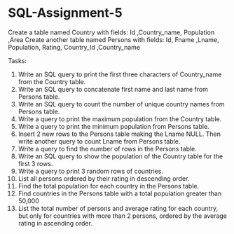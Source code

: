 # SQL-Assignment-5

Create a table named Country with fields: Id ,Country_name, Population ,Area 
Create another table named Persons with fields: Id, Fname ,Lname, Population, Rating, Country_Id ,Country_name 

Tasks:

1. Write an SQL query to print the first three characters of Country_name from the Country table.
2. Write an SQL query to concatenate first name and last name from Persons table.
3. Write an SQL query to count the number of unique country names from Persons table.
4. Write a query to print the maximum population from the Country table.
5. Write a query to print the minimum population from Persons table.
6. Insert 2 new rows to the Persons table making the Lname NULL. Then write another query to count Lname from Persons table.
7. Write a query to find the number of rows in the Persons table.
8. Write an SQL query to show the population of the Country table for the first 3 rows.
9. Write a query to print 3 random rows of countries.
10. List all persons ordered by their rating in descending order.
11. Find the total population for each country in the Persons table.
12. Find countries in the Persons table with a total population greater than 50,000
13. List the total number of persons and average rating for each country, but only for countries with more than 2 persons, ordered by the average rating in ascending order.
